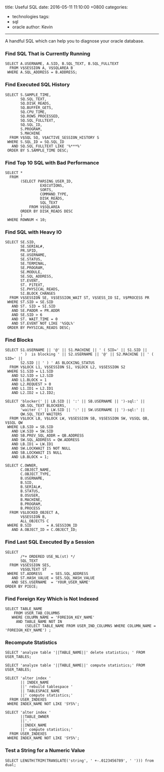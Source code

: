 title: Useful SQL
date: 2016-05-11 11:10:00 +0800
categories:
 - technologies
tags: 
 - sql
 - oracle
author: Kevin
---

A handful SQL which can help you to diagnose your oracle database.

<!-- more -->

### Find SQL That is Currently Running

	SELECT A.USERNAME, A.SID, B.SQL_TEXT, B.SQL_FULLTEXT
	  FROM V$SESSION A, V$SQLAREA B
	 WHERE A.SQL_ADDRESS = B.ADDRESS;
	 
### Find Executed SQL History

	SELECT S.SAMPLE_TIME,
		   SQ.SQL_TEXT,
		   SQ.DISK_READS,
		   SQ.BUFFER_GETS,
		   SQ.CPU_TIME,
		   SQ.ROWS_PROCESSED,
		   SQ.SQL_FULLTEXT,
		   SQ.SQL_ID,
		   S.PROGRAM,
		   S.MACHINE
	  FROM V$SQL SQ, V$ACTIVE_SESSION_HISTORY S
	 WHERE S.SQL_ID = SQ.SQL_ID
	   AND SQ.SQL_FULLTEXT LIKE '%***%'
	 ORDER BY S.SAMPLE_TIME DESC;
	 
### Find Top 10 SQL with Bad Performance

    SELECT *
      FROM
           (SELECT PARSING_USER_ID,
                    EXECUTIONS,
                    SORTS,
                    COMMAND_TYPE,
                    DISK_READS,
                    SQL_TEXT
               FROM V$SQLAREA
           ORDER BY DISK_READS DESC
           )
     WHERE ROWNUM < 10;
	 
### Find SQL with Heavy IO

	SELECT SE.SID,
		   SE.SERIAL#,
		   PR.SPID,
		   SE.USERNAME,
		   SE.STATUS,
		   SE.TERMINAL,
		   SE.PROGRAM,
		   SE.MODULE,
		   SE.SQL_ADDRESS,
		   ST.EVENT,
		   ST. P1TEXT,
		   SI.PHYSICAL_READS,
		   SI.BLOCK_CHANGES
	  FROM V$SESSION SE, V$SESSION_WAIT ST, V$SESS_IO SI, V$PROCESS PR
	 WHERE ST.SID = SE.SID
	   AND ST. SID = SI.SID
	   AND SE.PADDR = PR.ADDR
	   AND SE.SID > 6
	   AND ST. WAIT_TIME = 0
	   AND ST.EVENT NOT LIKE '%SQL%'
	 ORDER BY PHYSICAL_READS DESC;
	 
### Find Blocks

	SELECT S1.USERNAME || '@' || S1.MACHINE || ' ( SID=' || S1.SID ||
		   ' )  is blocking ' || S2.USERNAME || '@' || S2.MACHINE || ' ( SID=' ||
		   S2.SID || ' ) ' AS BLOCKING_STATUS
	  FROM V$LOCK L1, V$SESSION S1, V$LOCK L2, V$SESSION S2
	 WHERE S1.SID = L1.SID
	   AND S2.SID = L2.SID
	   AND L1.BLOCK = 1
	   AND L2.REQUEST > 0
	   AND L1.ID1 = L2.ID1
	   AND L2.ID2 = L2.ID2;
	   
	SELECT 'blocker(' || LB.SID || ':' || SB.USERNAME || ')-sql:' ||
		   QB.SQL_TEXT BLOCKERS,
		   'waiter (' || LW.SID || ':' || SW.USERNAME || ')-sql:' ||
		   QW.SQL_TEXT WAITERS
	  FROM V$LOCK LB, V$LOCK LW, V$SESSION SB, V$SESSION SW, V$SQL QB, V$SQL QW
	 WHERE LB.SID = SB.SID
	   AND LW.SID = SW.SID
	   AND SB.PREV_SQL_ADDR = QB.ADDRESS
	   AND SW.SQL_ADDRESS = QW.ADDRESS
	   AND LB.ID1 = LW.ID1
	   AND SW.LOCKWAIT IS NOT NULL
	   AND SB.LOCKWAIT IS NULL
	   AND LB.BLOCK = 1;
	 
	SELECT C.OWNER,
           C.OBJECT_NAME,
           C.OBJECT_TYPE,
           B.USERNAME,
           B.SID,
           B.SERIAL#,
           B.STATUS,
           B.OSUSER,
           B.MACHINE,
           B.PROGRAM,
           B.PROCESS
      FROM V$LOCKED_OBJECT A,
           V$SESSION B,
           ALL_OBJECTS C
     WHERE B.SID       = A.SESSION_ID
       AND A.OBJECT_ID = C.OBJECT_ID;
	   
### Find Last SQL Executed By a Session

    SELECT
           /*+ ORDERED USE_NL(st) */
           SQL_TEXT  
      FROM V$SESSION SES,
           V$SQLTEXT ST
     WHERE ST.ADDRESS    = SES.SQL_ADDRESS
       AND ST.HASH_VALUE = SES.SQL_HASH_VALUE
       AND SES.USERNAME  = 'YOUR_USER_NAME'
    ORDER BY PIECE;
	
	
### Find Foreign Key Which is Not Indexed

	SELECT TABLE_NAME
		FROM USER_TAB_COLUMNS
	   WHERE COLUMN_NAME = 'FOREIGN_KEY_NAME'
		 AND TABLE_NAME NOT IN
			 (SELECT TABLE_NAME FROM USER_IND_COLUMNS WHERE COLUMN_NAME = 'FOREIGN_KEY_NAME') ;
			 
### Recompute Statistics

    SELECT 'analyze table '||TABLE_NAME||' delete statistics; ' FROM USER_TABLES;
    
    SELECT 'analyze table '||TABLE_NAME||' compute statistics;' FROM USER_TABLES;
    
    SELECT 'alter index '
           || INDEX_NAME
           ||' rebuild tablespace '
           || TABLESPACE_NAME
           ||' compute statistics;'
      FROM USER_INDEXES
     WHERE INDEX_NAME NOT LIKE 'SYS%';
     
    SELECT 'alter index '
           ||TABLE_OWNER
           ||'.'
           ||INDEX_NAME
           ||' compute statistics;'
      FROM USER_INDEXES
     WHERE INDEX_NAME NOT LIKE 'SYS%';
	 

### Test a String for a Numeric Value

	SELECT LENGTH(TRIM(TRANSLATE('string', ' +-.0123456789', ' '))) from dual;
